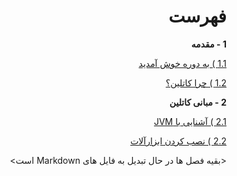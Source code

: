 <div dir="rtl">

# فهرست

**1 - مقدمه**

[1.1 ) به دوره خوش آمدید](https://github.com/KotlinFarsi/OpenSourceTutorials-Introduction/tree/master/src/welcome-to-the-course/README.md)

[1.2 ) چرا کاتلین؟](https://github.com/KotlinFarsi/OpenSourceTutorials-Introduction/tree/master/src/why-kotlin/README.md)

**2 - مبانی کاتلین**

[2.1 ) آشنایی با JVM](https://github.com/KotlinFarsi/OpenSourceTutorials-Introduction/tree/master/src/introduction-to-jvm/README.md)

[2.2 ) نصب کردن ابزارآلات](https://github.com/KotlinFarsi/OpenSourceTutorials-Introduction/tree/master/src/installing-the-tooling/README.md)



<بقیه فصل ها در حال تبدیل به فایل های Markdown است>
